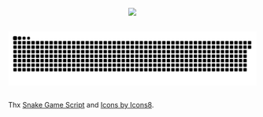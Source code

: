 
<p align="center">
    <a href="#"><img src="https://imgur.com/yWdsSji.png"/></a>
</p>

## 
<p align="center">
    <a>
        <img align="center" src="https://github.com/Pinheiro-Lucas/Pinheiro-Lucas/blob/output/github-contribution-grid-snake.svg" />
    </a>
</p>

<br>
Thx <a href="https://github.com/Platane/snk">Snake Game Script</a> and <a href="https://icons8.com/">Icons by Icons8</a>.
